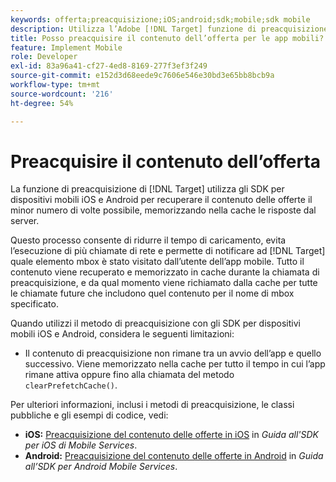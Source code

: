 ```yaml
---
keywords: offerta;preacquisizione;iOS;android;sdk;mobile;sdk mobile
description: Utilizza l’Adobe [!DNL Target] funzione di preacquisizione negli SDK per dispositivi mobili iOS e Android per recuperare il contenuto delle offerte il minor numero di volte possibile, memorizzando nella cache le risposte dal server.
title: Posso preacquisire il contenuto dell’offerta per le app mobili?
feature: Implement Mobile
role: Developer
exl-id: 83a96a41-cf27-4ed8-8169-277f3ef3f249
source-git-commit: e152d3d68eede9c7606e546e30bd3e65bb8bcb9a
workflow-type: tm+mt
source-wordcount: '216'
ht-degree: 54%

---
```


# Preacquisire il contenuto dell’offerta

La funzione di preacquisizione di [!DNL Target] utilizza gli SDK per dispositivi mobili iOS e Android per recuperare il contenuto delle offerte il minor numero di volte possibile, memorizzando nella cache le risposte dal server.

Questo processo consente di ridurre il tempo di caricamento, evita l’esecuzione di più chiamate di rete e permette di notificare ad [!DNL Target] quale elemento mbox è stato visitato dall’utente dell’app mobile. Tutto il contenuto viene recuperato e memorizzato in cache durante la chiamata di preacquisizione, e da qual momento viene richiamato dalla cache per tutte le chiamate future che includono quel contenuto per il nome di mbox specificato.

Quando utilizzi il metodo di preacquisizione con gli SDK per dispositivi mobili iOS e Android, considera le seguenti limitazioni:

* Il contenuto di preacquisizione non rimane tra un avvio dell’app e quello successivo. Viene memorizzato nella cache per tutto il tempo in cui l’app rimane attiva oppure fino alla chiamata del metodo `clearPrefetchCache()`.

Per ulteriori informazioni, inclusi i metodi di preacquisizione, le classi pubbliche e gli esempi di codice, vedi:

* **iOS:**  [Preacquisizione del contenuto delle offerte in iOS](https://experienceleague.adobe.com/docs/mobile-services/ios/target-ios/c-mob-target-prefetch-ios.html) in *Guida all&#39;SDK per iOS di Mobile Services*.
* **Android:**  [Preacquisizione del contenuto delle offerte in Android](https://experienceleague.adobe.com/docs/mobile-services/android/target-android/c-mob-target-prefetch-android.html) in *Guida all’SDK per Android Mobile Services*.
